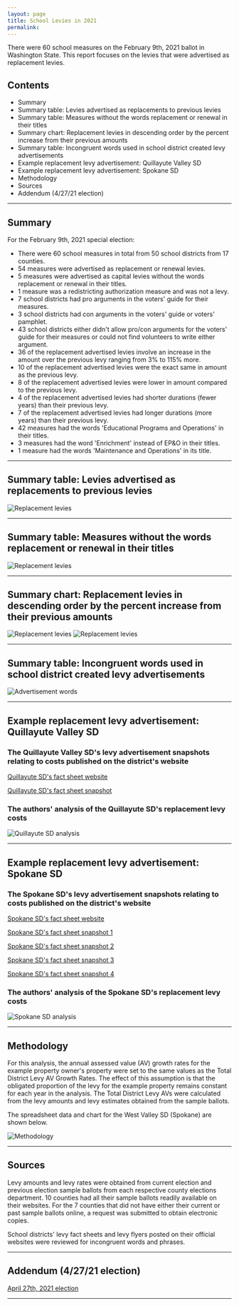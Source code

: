 ```yaml
---
layout: page
title: School Levies in 2021
permalink:
---
```


There were 60 school measures on the February 9th, 2021 ballot in Washington State. This report focuses on the levies that were advertised as replacement levies.



## Contents
- Summary
- Summary table: Levies advertised as replacements to previous levies
- Summary table: Measures without the words replacement or renewal in their titles
- Summary chart: Replacement levies in descending order by the percent increase from their previous amounts
- Summary table: Incongruent words used in school district created levy advertisements
- Example replacement levy advertisement: Quillayute Valley SD
- Example replacement levy advertisement: Spokane SD
- Methodology
- Sources
- Addendum (4/27/21 election)


___

## Summary

For the February 9th, 2021 special election:

- There were 60 school measures in total from 50 school districts from 17 counties.
- 54 measures were advertised as replacement or renewal levies.
- 5 measures were advertised as capital levies without the words replacement or renewal in their titles.
- 1 measure was a redistricting authorization measure and was not a levy.
- 7 school districts had pro arguments in the voters' guide for their measures.
- 3 school districts had con arguments in the voters' guide or voters' pamphlet.
- 43 school districts either didn't allow pro/con arguments for the voters' guide for their measures or could not find volunteers to write either argument.
- 36 of the replacement advertised levies involve an increase in the amount over the previous levy ranging from 3% to 115% more.
- 10 of the replacement advertised levies were the exact same in amount as the previous levy.
- 8 of the replacement advertised levies were lower in amount compared to the previous levy.
- 4 of the replacement advertised levies had shorter durations (fewer years) than their previous levy.
- 7 of the replacement advertised levies had longer durations (more years) than their previous levy.
- 42 measures had the words 'Educational Programs and Operations' in their titles.
- 3 measures had the word 'Enrichment' instead of EP&O in their titles.
- 1 measure had the words 'Maintenance and Operations' in its title.



___

## Summary table: Levies advertised as replacements to previous levies

![Replacement levies](pagesManual/LeviesReport/TableReplacementsForWeb.png "Replacement Levies")

___

## Summary table: Measures without the words replacement or renewal in their titles

![Replacement levies](pagesManual/LeviesReport/TableNonReplacementsForWeb.png "Non Replacement Levies")

___

## Summary chart: Replacement levies in descending order by the percent increase from their previous amounts

![Replacement levies](pagesManual/LeviesReport/LevySummary1.png "Replacement Levies Chart 1 of 2")
![Replacement levies](pagesManual/LeviesReport/LevySummary2.png "Replacement Levies Chart 2 of 2")

___

## Summary table: Incongruent words used in school district created levy advertisements

![Advertisement words](pagesManual/LeviesReport/AdWordsForWeb.png "Advertisement words")

___

## Example replacement levy advertisement: Quillayute Valley SD

### The Quillayute Valley SD's levy advertisement snapshots relating to costs published on the district's website

[Quillayute SD's fact sheet website](https://www.qvschools.org/domain/1215 "Quillayute SD's fact sheet website")

[Quillayute SD's fact sheet snapshot](pagesManual/LeviesReport/QuallayuteValleySDLevyFactSheetSnapshot.png "Quillayute SD's advertisement snapshot")

### The authors' analysis of the Quillayute SD's replacement levy costs

![Quillayute SD analysis](pagesManual/LeviesReport/QuillayuteValleySDBondLevyDatasheet.png "Quillayute SD analysis")

___

## Example replacement levy advertisement: Spokane SD

### The Spokane SD's levy advertisement snapshots relating to costs published on the district's website

[Spokane SD's fact sheet website](https://www.spokaneschools.org/levyfaq "Spokane SD's fact sheet website")


[Spokane SD's fact sheet snapshot 1](pagesManual/LeviesReport/SpokaneLevyFactSheetSnapshot0.png "Spokane SD's advertisement snapshot 1")

[Spokane SD's fact sheet snapshot 2](pagesManual/LeviesReport/SpokaneLevyFactSheetSnapshot1.png "Spokane SD's advertisement snapshot 2")

[Spokane SD's fact sheet snapshot 3](pagesManual/LeviesReport/SpokaneLevyFactSheetSnapshot2.png "Spokane SD's advertisement snapshot 3")

[Spokane SD's fact sheet snapshot 4](pagesManual/LeviesReport/SpokaneLevyFactSheetSnapshot3.png "Spokane SD's advertisement snapshot 4")

### The authors' analysis of the Spokane SD's replacement levy costs

![Spokane SD analysis](pagesManual/LeviesReport/SpokaneSDBondLevyDatasheet.png "Spokane SD analysis")

___

## Methodology

For this analysis, the annual assessed value (AV) growth rates for the example property owner's property were set to the same values as the Total District Levy AV Growth Rates. 
The effect of this assumption is that the obligated proportion of the levy for the example property remains constant for each year in the analysis. 
The Total District Levy AVs were calculated from the levy amounts and levy estimates obtained from the sample ballots.

The spreadsheet data and chart for the West Valley SD (Spokane) are shown below.

![Methodology](pagesManual/LeviesReport/WestValleyLevyDatasheet.png "Methodology")

___

## Sources

Levy amounts and levy rates were obtained from current election and previous election sample ballots from each respective county elections department. 
10 counties had all their sample ballots readily available on their websites.
For the 7 counties that did not have either their current or past sample ballots online, a request was submitted to obtain electronic copies.

School districts' levy fact sheets and levy flyers posted on their official websites were reviewed for incongruent words and phrases.

___

## Addendum (4/27/21 election)

[April 27th, 2021 election](report_levies_20210427)


___